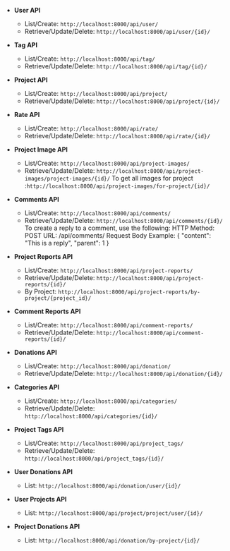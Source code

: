 - **User API**
  - List/Create: `http://localhost:8000/api/user/`
  - Retrieve/Update/Delete: `http://localhost:8000/api/user/{id}/`

- **Tag API**
  - List/Create: `http://localhost:8000/api/tag/`
  - Retrieve/Update/Delete: `http://localhost:8000/api/tag/{id}/`

- **Project API**
  - List/Create: `http://localhost:8000/api/project/`
  - Retrieve/Update/Delete: `http://localhost:8000/api/project/{id}/`

- **Rate API**
  - List/Create: `http://localhost:8000/api/rate/`
  - Retrieve/Update/Delete: `http://localhost:8000/api/rate/{id}/`

- **Project Image API**
  - List/Create: `http://localhost:8000/api/project-images/`
  - Retrieve/Update/Delete: `http://localhost:8000/api/project-images/project-images/{id}/`
  To get all images for project :`http://localhost:8000/api/project-images/for-project/{id}/`

- **Comments API**
  - List/Create: `http://localhost:8000/api/comments/`
  - Retrieve/Update/Delete: `http://localhost:8000/api/comments/{id}/`
  To create a reply to a comment, use the following:
	HTTP Method: POST
	URL: /api/comments/
	Request Body Example:
	{
	  "content": "This is a reply",
	  "parent": 1
	}

- **Project Reports API**
  - List/Create: `http://localhost:8000/api/project-reports/`
  - Retrieve/Update/Delete: `http://localhost:8000/api/project-reports/{id}/`
  - By Project: `http://localhost:8000/api/project-reports/by-project/{project_id}/`

- **Comment Reports API**
  - List/Create: `http://localhost:8000/api/comment-reports/`
  - Retrieve/Update/Delete: `http://localhost:8000/api/comment-reports/{id}/`

- **Donations API**
  - List/Create: `http://localhost:8000/api/donation/`
  - Retrieve/Update/Delete: `http://localhost:8000/api/donation/{id}/`

- **Categories API**
  - List/Create: `http://localhost:8000/api/categories/`
  - Retrieve/Update/Delete: `http://localhost:8000/api/categories/{id}/`

- **Project Tags API**
  - List/Create: `http://localhost:8000/api/project_tags/`
  - Retrieve/Update/Delete: `http://localhost:8000/api/project_tags/{id}/`

- **User Donations API**
  - List: `http://localhost:8000/api/donation/user/{id}/`

- **User Projects API**
  - List: `http://localhost:8000/api/project/project/user/{id}/`
 
- **Project Donations API**
  - List: `http://localhost:8000/api/donation/by-project/{id}/`
